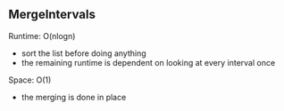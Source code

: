 ## MergeIntervals

Runtime: O(nlogn)
- sort the list before doing anything
- the remaining runtime is dependent on looking at every interval once

Space: O(1)
- the merging is done in place
